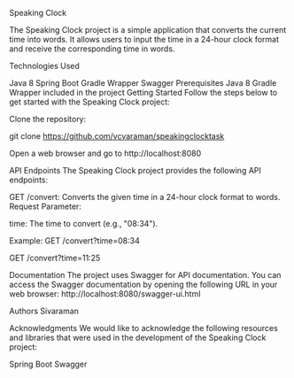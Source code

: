 Speaking Clock


The Speaking Clock project is a simple application that converts the current time into words. It allows users to input the time in a 24-hour clock format and receive the corresponding time in words.


Technologies Used

Java 8
Spring Boot
Gradle Wrapper
Swagger
Prerequisites
Java 8
Gradle Wrapper included in the project
Getting Started
Follow the steps below to get started with the Speaking Clock project:

Clone the repository:

git clone https://github.com/vcvaraman/speakingclocktask

Open a web browser and go to http://localhost:8080

API Endpoints
The Speaking Clock project provides the following API endpoints:

GET /convert: Converts the given time in a 24-hour clock format to words.
Request Parameter:

time: The time to convert (e.g., "08:34").

Example: GET /convert?time=08:34

GET /convert?time=11:25

Documentation
The project uses Swagger for API documentation. You can access the Swagger documentation by opening the following URL in your web browser: http://localhost:8080/swagger-ui.html

Authors
Sivaraman

Acknowledgments
We would like to acknowledge the following resources and libraries that were used in the development of the Speaking Clock project:

Spring Boot
Swagger


